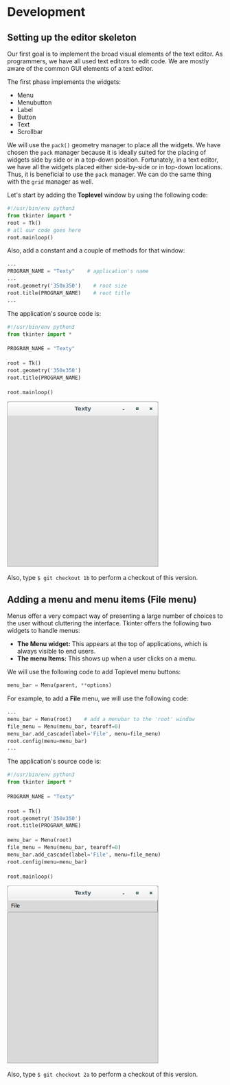 # Development

## Setting up the editor skeleton

Our first goal is to implement the broad visual elements of the text 
editor. As programmers, we have all used text editors to edit code. We 
are mostly aware of the common GUI elements of a text editor.

The first phase implements the widgets:

* Menu
* Menubutton
* Label
* Button
* Text
* Scrollbar

We will use the `pack()` geometry manager to place all the widgets. We 
have chosen the `pack` manager because it is ideally suited for the 
placing of widgets side by side or in a top-down position. Fortunately, 
in a text editor, we have all the widgets placed either side-by-side or 
in top-down locations. Thus, it is beneficial to use the `pack` manager. 
We can do the same thing with the `grid` manager as well.

Let's start by adding the **Toplevel** window by using the following 
code:

```python
#!/usr/bin/env python3
from tkinter import *
root = Tk()
# all our code goes here
root.mainloop()
```

Also, add a constant and a couple of methods for that window:

```python
...
PROGRAM_NAME = "Texty"    # application's name
...
root.geometry('350x350')    # root size
root.title(PROGRAM_NAME)    # root title
...
```

The application's source code is:

```python
#!/usr/bin/env python3
from tkinter import *

PROGRAM_NAME = "Texty"

root = Tk()
root.geometry('350x350')
root.title(PROGRAM_NAME)

root.mainloop()
```

![texty-img](screenshots/texty-01.png)

Also, type `$ git checkout 1b` to perform a checkout of this version.

## Adding a menu and menu items (File menu)

Menus offer a very compact way of presenting a large number of choices 
to the user without cluttering the interface. Tkinter offers the 
following two widgets to handle menus:

* **The Menu widget:** This appears at the top of applications, which is 
always visible to end users.
* **The menu Items:** This shows up when a user clicks on a menu.

We will use the following code to add Toplevel menu buttons:

```python
menu_bar = Menu(parent, **options)
```

For example, to add a **File** menu, we will use the following code:

```python
...
menu_bar = Menu(root)    # add a menubar to the 'root' window
file_menu = Menu(menu_bar, tearoff=0)
menu_bar.add_cascade(label='File', menu=file_menu)
root.config(menu=menu_bar)
...
```

The application's source code is:

```python
#!/usr/bin/env python3
from tkinter import *

PROGRAM_NAME = "Texty"

root = Tk()
root.geometry('350x350')
root.title(PROGRAM_NAME)

menu_bar = Menu(root)
file_menu = Menu(menu_bar, tearoff=0)
menu_bar.add_cascade(label='File', menu=file_menu)
root.config(menu=menu_bar)

root.mainloop()
```

![texty-img](screenshots/texty-02.png)

Also, type `$ git checkout 2a` to perform a checkout of this version.
